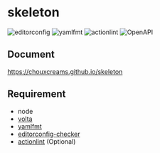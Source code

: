# skeleton

![editorconfig](https://github.com/chouxcreams/skeleton/actions/workflows/editorconfig.yml/badge.svg)
![yamlfmt](https://github.com/chouxcreams/skeleton/actions/workflows/yamlfmt.yml/badge.svg)
![actionlint](https://github.com/chouxcreams/skeleton/actions/workflows/actionlint.yml/badge.svg)
![OpenAPI](https://github.com/chouxcreams/skeleton/actions/workflows/openapi.yml/badge.svg)

## Document

<https://chouxcreams.github.io/skeleton>

## Requirement

- node
- [volta](https://github.com/volta-cli/volta)
- [yamlfmt](https://github.com/google/yamlfmt)
- [editorconfig-checker](https://github.com/editorconfig-checker/editorconfig-checker#continuous-integration)
- [actionlint](https://github.com/rhysd/actionlint) (Optional)
